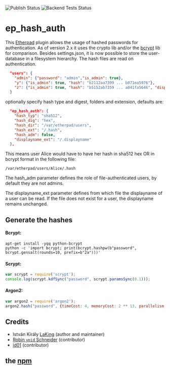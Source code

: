 ![Publish Status](https://github.com/ether/ep_hash_auth/workflows/Node.js%20Package/badge.svg) ![Backend Tests Status](https://github.com/ether/ep_hash_auth/workflows/Backend%20tests/badge.svg)

# ep_hash_auth

This [Etherpad](http://etherpad.org) plugin allows the usage of hashed passwords for authentication.
As of version 2.x it uses the crypto lib and/or the [bcrypt](https://www.npmjs.com/package/bcrypt) lib for comparison.
Besides settings.json, it is now possible to store the user-database in a filesystem hierarchy. The hash files are read on authentication.

```JSON
  "users": {
	"admin": {"password": "admin","is_admin": true},
	"y": {"is_admin": true, "hash": "b2112aa7399 ... b071ea5976"},
	"z": {"is_admin": true, "hash": "b5152ab7359 ... a041fa5646", "displayname": "Jane Doe"}
  }
```

optionally specify hash type and digest, folders and extension, defaults are:

```JSON
  "ep_hash_auth": {
    "hash_typ": "sha512",
    "hash_dig": "hex",
    "hash_dir": "/var/etherpad/users",
    "hash_ext": "/.hash",
    "hash_adm": false,
    "displayname_ext": "/.displayname"
  },
```
This means user Alice would have to have her hash in sha512 hex OR in bcrypt format in the following file:
```Shell
/var/etherpad/users/Alice/.hash
```
The hash_adm parameter defines the role of file-authenticated users, by default they are not admins.

The displayname_ext parameter defines from which file the displayname of a user can be read. If the file does not exist for a user, the displayname remains unchanged.

## Generate the hashes
#### Bcrypt:
```Shell
apt-get install -yqq python-bcrypt
python -c 'import bcrypt; print(bcrypt.hashpw(b"password", bcrypt.gensalt(rounds=10, prefix=b"2a")))'
```
#### Scrypt:
```Javascript
var scrypt = require('scrypt');
console.log(scrypt.kdfSync("password", scrypt.paramsSync(0.1)));
```
#### Argon2:
```Javascript
var argon2 = require('argon2');
argon2.hash("password", {timeCost: 4, memoryCost: 2 ** 13, parallelism: 2, type: argon2.argon2i}).then(hash => {console.log(hash);});
```

## Credits

* István Király [LaKing](https://github.com/LaKing) (author and maintainer)
* [Robin `ypid` Schneider](https://github.com/ypid) (contributor)
* [id01](https://github.com/id01) (contributor)

## the [npm](https://www.npmjs.com/package/ep_hash_auth)
